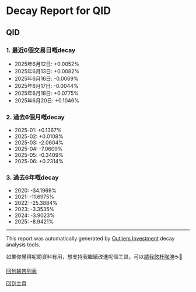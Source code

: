 # Decay Report for QID

## QID

### 1. 最近6個交易日嘅decay

- 2025年6月12日: +0.0052%
- 2025年6月13日: +0.0082%
- 2025年6月16日: -0.0069%
- 2025年6月17日: -0.0044%
- 2025年6月18日: +0.0775%
- 2025年6月20日: +0.1046%

### 2. 過去6個月嘅decay

- 2025-01: +0.1367%
- 2025-02: +0.0108%
- 2025-03: -2.0604%
- 2025-04: -7.0609%
- 2025-05: -0.3409%
- 2025-06: +0.2314%

### 3. 過去6年嘅decay

- 2020: -34.1969%
- 2021: -11.6975%
- 2022: -25.3884%
- 2023: -3.3535%
- 2024: -3.9023%
- 2025: -8.9421%

------------------------------
This report was automatically generated by [Outliers Investment](https://outliersecon.github.io/Outliers-Investment/) decay analysis tools.

如果你覺得呢啲資料有用，想支持我繼續改進呢個工具，可以[請我飲杯咖啡](https://buymeacoffee.com/outliersecon)☕🙏

[回到報告列表](https://outliersecon.github.io/Outliers-Investment/reports/reports_public)

[回到主頁](https://outliersecon.github.io/Outliers-Investment/)